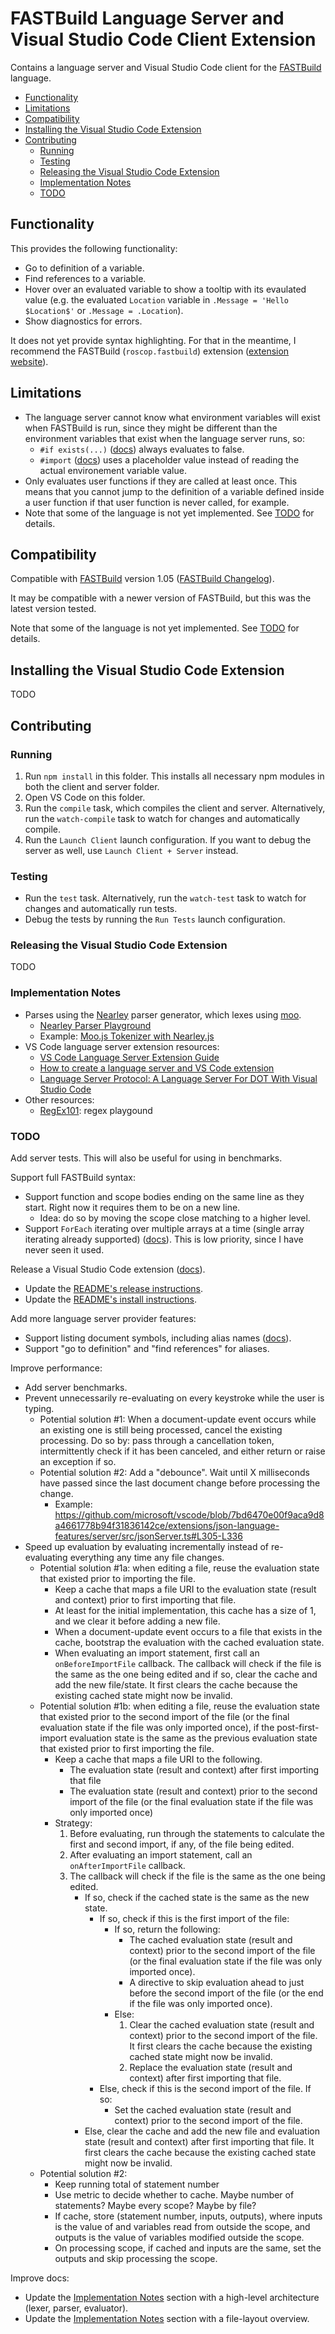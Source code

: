 # FASTBuild Language Server and Visual Studio Code Client Extension

Contains a language server and Visual Studio Code client for the [FASTBuild](https://www.fastbuild.org/) language.

  * [Functionality](#functionality)
  * [Limitations](#limitations)
  * [Compatibility](#compatibility)
  * [Installing the Visual Studio Code Extension](#installing-the-visual-studio-code-extension)
  * [Contributing](#contributing)
    * [Running](#running)
    * [Testing](#testing)
    * [Releasing the Visual Studio Code Extension](#releasing-the-visual-studio-code-extension)
    * [Implementation Notes](#implementation-notes)
    * [TODO](#todo)

## Functionality

This provides the following functionality:
* Go to definition of a variable.
* Find references to a variable.
* Hover over an evaluated variable to show a tooltip with its evaulated value (e.g. the evaluated `Location` variable in `.Message = 'Hello $Location$'` or `.Message = .Location`).
* Show diagnostics for errors.

It does not yet provide syntax highlighting. For that in the meantime, I recommend the FASTBuild (`roscop.fastbuild`) extension ([extension website](https://marketplace.visualstudio.com/items?itemName=RoscoP.fastbuild)).

## Limitations

* The language server cannot know what environment variables will exist when FASTBuild is run, since they might be different than the environment variables that exist when the language server runs, so:
    * `#if exists(...)` ([docs](https://www.fastbuild.org/docs/syntaxguide.html#if)) always evaluates to false.
    * `#import` ([docs](https://www.fastbuild.org/docs/syntaxguide.html#import)) uses a placeholder value instead of reading the actual environement variable value.
* Only evaluates user functions if they are called at least once. This means that you cannot jump to the definition of a variable defined inside a user function if that user function is never called, for example.
* Note that some of the language is not yet implemented. See [TODO](#todo) for details.

## Compatibility

Compatible with [FASTBuild](https://www.fastbuild.org/) version 1.05 ([FASTBuild Changelog](https://www.fastbuild.org/docs/changelog.html)).

It may be compatible with a newer version of FASTBuild, but this was the latest version tested.

Note that some of the language is not yet implemented. See [TODO](#todo) for details.

## Installing the Visual Studio Code Extension

TODO

## Contributing

### Running

1. Run `npm install` in this folder. This installs all necessary npm modules in both the client and server folder.
2. Open VS Code on this folder.
3. Run the `compile` task, which compiles the client and server. Alternatively, run the `watch-compile` task to watch for changes and automatically compile.
4. Run the `Launch Client` launch configuration. If you want to debug the server as well, use `Launch Client + Server` instead.

### Testing

* Run the `test` task. Alternatively, run the `watch-test` task to watch for changes and automatically run tests.
* Debug the tests by running the `Run Tests` launch configuration.

### Releasing the Visual Studio Code Extension

TODO

### Implementation Notes

* Parses using the [Nearley](https://nearley.js.org/) parser generator, which lexes using [moo](https://github.com/no-context/moo).
    * [Nearley Parser Playground](https://omrelli.ug/nearley-playground/)
    * Example: [Moo.js Tokenizer with Nearley.js](https://www.youtube.com/watch?v=GP91_duEmk8)
* VS Code language server extension resources:
    * [VS Code Language Server Extension Guide](https://code.visualstudio.com/api/language-extensions/language-server-extension-guide)
    * [How to create a language server and VS Code extension](https://github.com/donaldpipowitch/how-to-create-a-language-server-and-vscode-extension)
    * [Language Server Protocol: A Language Server For DOT With Visual Studio Code](https://tomassetti.me/language-server-dot-visual-studio/)
* Other resources:
    * [RegEx101](https://regex101.com/): regex playgound

### TODO

Add server tests. This will also be useful for using in benchmarks.

Support full FASTBuild syntax:
* Support function and scope bodies ending on the same line as they start. Right now it requires them to be on a new line.
    * Idea: do so by moving the scope close matching to a higher level.
* Support `ForEach` iterating over multiple arrays at a time (single array iterating already supported) ([docs](https://www.fastbuild.org/docs/functions/foreach.html)). This is low priority, since I have never seen it used.

Release a Visual Studio Code extension ([docs](https://code.visualstudio.com/api/get-started/wrapping-up#testing-and-publishing)).
* Update the [README's release instructions](#releasing-the-visual-studio-code-extension).
* Update the [README's install instructions](#installing-the-visual-studio-code-extension).

Add more language server provider features:
* Support listing document symbols, including alias names ([docs](https://code.visualstudio.com/api/language-extensions/programmatic-language-features#show-all-symbol-definitions-within-a-document)).
* Support "go to definition" and "find references" for aliases.

Improve performance:
* Add server benchmarks.
* Prevent unnecessarily re-evaluating on every keystroke while the user is typing.
    * Potential solution #1: When a document-update event occurs while an existing one is still being processed, cancel the existing processing. Do so by: pass through a cancellation token, intermittently check if it has been canceled, and either return or raise an exception if so.
    * Potential solution #2: Add a "debounce". Wait until X milliseconds have passed since the last document change before processing the change.
        * Example: https://github.com/microsoft/vscode/blob/7bd6470e00f9aca9d8a4661778b94f31836142ce/extensions/json-language-features/server/src/jsonServer.ts#L305-L336
* Speed up evaluation by evaluating incrementally instead of re-evaluating everything any time any file changes.
    * Potential solution #1a: when editing a file, reuse the evaluation state that existed prior to importing the file.
        * Keep a cache that maps a file URI to the evaluation state (result and context) prior to first importing that file.
        * At least for the initial implementation, this cache has a size of 1, and we clear it before adding a new file.
        * When a document-update event occurs to a file that exists in the cache, bootstrap the evaluation with the cached evaluation state.
        * When evaluating an import statement, first call an `onBeforeImportFile` callback. The callback will check if the file is the same as the one being edited and if so, clear the cache and add the new file/state. It first clears the cache because the existing cached state might now be invalid.
    * Potential solution #1b: when editing a file, reuse the evaluation state that existed prior to the second import of the file (or the final evaluation state if the file was only imported once), if the post-first-import evaluation state is the same as the previous evaluation state that existed prior to first importing the file.
        * Keep a cache that maps a file URI to the following.
            * The evaluation state (result and context) after first importing that file
            * The evaluation state (result and context) prior to the second import of the file (or the final evaluation state if the file was only imported once)
        * Strategy:
            1. Before evaluating, run through the statements to calculate the first and second import, if any, of the file being edited.
            2. After evaluating an import statement, call an `onAfterImportFile` callback.
            3. The callback will check if the file is the same as the one being edited.
                * If so, check if the cached state is the same as the new state.
                    * If so, check if this is the first import of the file:
                        * If so, return the following:
                            * The cached evaluation state (result and context) prior to the second import of the file (or the final evaluation state if the file was only imported once).
                            * A directive to skip evaluation ahead to just before the second import of the file (or the end if the file was only imported once).
                        * Else:
                            1. Clear the cached evaluation state (result and context) prior to the second import of the file. It first clears the cache because the existing cached state might now be invalid.
                            2. Replace the evaluation state (result and context) after first importing that file.
                    * Else, check if this is the second import of the file. If so:
                        * Set the cached evaluation state (result and context) prior to the second import of the file.
                * Else, clear the cache and add the new file and evaluation state (result and context) after first importing that file. It first clears the cache because the existing cached state might now be invalid.
    * Potential solution #2:
        * Keep running total of statement number
        * Use metric to decide whether to cache. Maybe number of statements? Maybe every scope? Maybe by file?
        * If cache, store (statement number, inputs, outputs), where inputs is the value of and variables read from outside the scope, and outputs is the value of variables modified outside the scope.
        * On processing scope, if cached and inputs are the same, set the outputs and skip processing the scope.

Improve docs:
* Update the [Implementation Notes](#implementation-notes) section with a high-level architecture (lexer, parser, evaluator).
* Update the [Implementation Notes](#implementation-notes) section with a file-layout overview.